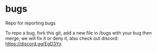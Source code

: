 # bugs
Repo for reporting bugs

To repo a bug, fork this git, add a new file in /bugs with your bug then merge, we will fix it or deny it, also check out discord: https://discord.gg/EgD3Yx

